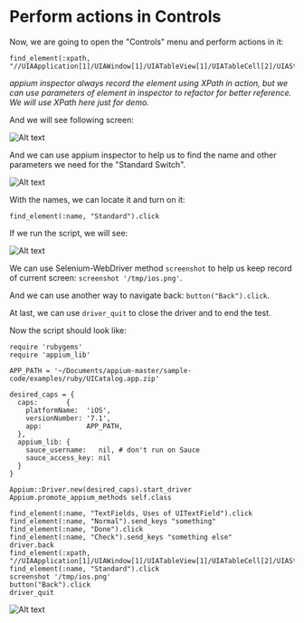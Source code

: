 # Perform actions in Controls

Now, we are going to open the "Controls" menu and perform actions in it:

<pre><code>find_element(:xpath, "//UIAApplication[1]/UIAWindow[1]/UIATableView[1]/UIATableCell[2]/UIAStaticText[1]").click
</code></pre>

*appium inspector always record the element using XPath in action, but we can use parameters of element in inspector to refactor for better reference. We will use XPath here just for demo.*

And we will see following screen:

![Alt text](https://raw.githubusercontent.com/hy1984427/appium/master/images/ios_script_contorls.png "Open Controls")

And we can use appium inspector to help us to find the name and other parameters we need for the "Standard Switch".

![Alt text](https://raw.githubusercontent.com/hy1984427/appium/master/images/ios_script_contorls_standard_switch.png "Use appium inspector to find name of Standard Switch")

With the names, we can locate it and turn on it:

<pre><code>find_element(:name, "Standard").click
</code></pre>

If we run the script, we will see:

![Alt text](https://raw.githubusercontent.com/hy1984427/appium/master/images/ios_script_contorls_turn_on_standard_switch.png "Turn on standard switch")

We can use Selenium-WebDriver method `screenshot` to help us keep record of current screen: `screenshot '/tmp/ios.png'`.

And we can use another way to navigate back: `button("Back").click`.

At last, we can use `driver_quit` to close the driver and to end the test.

Now the script should look like:

<pre><code>require 'rubygems'
require 'appium_lib'

APP_PATH = '~/Documents/appium-master/sample-code/examples/ruby/UICatalog.app.zip'

desired_caps = {
  caps:       {
    platformName:  'iOS',
    versionNumber: '7.1',
    app:           APP_PATH,
  },
  appium_lib: {
    sauce_username:   nil, # don't run on Sauce
    sauce_access_key: nil
  }
}

Appium::Driver.new(desired_caps).start_driver
Appium.promote_appium_methods self.class

find_element(:name, "TextFields, Uses of UITextField").click
find_element(:name, "Normal").send_keys "something"
find_element(:name, "Done").click
find_element(:name, "Check").send_keys "something else"
driver.back
find_element(:xpath, "//UIAApplication[1]/UIAWindow[1]/UIATableView[1]/UIATableCell[2]/UIAStaticText[1]").click
find_element(:name, "Standard").click
screenshot '/tmp/ios.png'
button("Back").click
driver_quit
</code></pre>

![Alt text](https://raw.githubusercontent.com/hy1984427/appium/master/images/ios_script_contorls_script.png "ios.rb")
